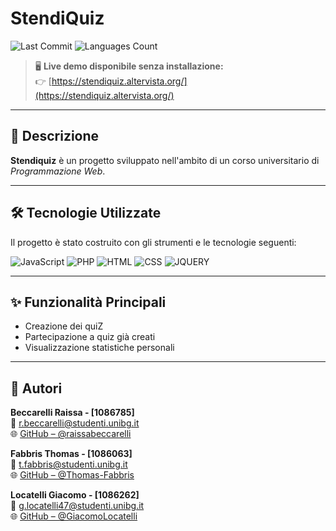 # StendiQuiz

![Last Commit](https://img.shields.io/github/last-commit/raissabeccarelli/stendiquiz?style=for-the-badge)
![Languages Count](https://img.shields.io/github/languages/count/raissabeccarelli/stendiquiz?style=for-the-badge)


> 🖥️ **Live demo disponibile senza installazione:**  
> 👉 [https://stendiquiz.altervista.org/](https://stendiquiz.altervista.org/)

---

## 📌 Descrizione

**Stendiquiz** è un progetto sviluppato nell'ambito di un corso universitario di *Programmazione Web*.  

---

## 🛠️ Tecnologie Utilizzate

Il progetto è stato costruito con gli strumenti e le tecnologie seguenti:

![JavaScript](https://img.shields.io/badge/JavaScript-F7DF1E?logo=javascript&logoColor=black&style=for-the-badge)
![PHP](https://img.shields.io/badge/PHP-777BB4?logo=php&logoColor=white&style=for-the-badge)
![HTML](https://img.shields.io/badge/HTML5-E34F26?logo=html5&logoColor=white&style=for-the-badge)
![CSS](https://img.shields.io/badge/CSS3-1572B6?logo=css3&logoColor=white&style=for-the-badge)
![JQUERY](https://img.shields.io/badge/SQL-4479A1?logo=mysql&logoColor=white&style=for-the-badge)


---


## ✨ Funzionalità Principali

- Creazione dei quiZ
- Partecipazione a quiz già creati
- Visualizzazione statistiche personali

---

## 👤 Autori

**Beccarelli Raissa - [1086785]**  
📧 [r.beccarelli@studenti.unibg.it](mailto:r.beccarelli@studenti.unibg.it)  
🌐 [GitHub – @raissabeccarelli](https://github.com/raissabeccarelli/)

**Fabbris Thomas - [1086063]**  
📧 [t.fabbris@studenti.unibg.it](mailto:t.fabbris@studenti.unibg.it)  
🌐 [GitHub – @Thomas-Fabbris](https://github.com/Thomas-Fabbris/)

**Locatelli Giacomo - [1086262]**  
📧 [g.locatelli47@studenti.unibg.it](mailto:g.locatelli47@studenti.unibg.it)  
🌐 [GitHub – @GiacomoLocatelli](https://github.com/GiacomoLocatelli)
